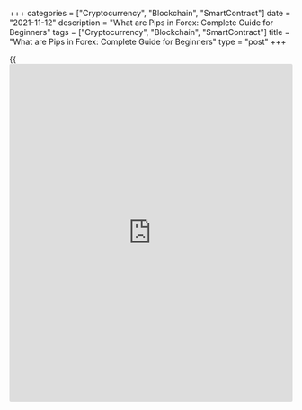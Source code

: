 +++
categories = ["Cryptocurrency", "Blockchain", "SmartContract"]
date = "2021-11-12"
description = "What are Pips in Forex: Complete Guide for Beginners"
tags = ["Cryptocurrency", "Blockchain", "SmartContract"]
title = "What are Pips in Forex: Complete Guide for Beginners"
type = "post"
+++

{{<iframe id="large-banner" src="https://www.bounty.group/#slide=13.0" width="100%" height="600" scrolling="no" style="border: 0px solid rgb(216, 221, 230); border-radius: 3px;">}}

2021-11-12

2021-11-12

What is a Pip in Forex trading? Definition and examplesArtem Shashkov

This article will focus on the minimum price change known as pip. You
will find out how much it is, why we measure price movements in them and
whether the pip is the same for all trading instruments. What can I say
– there are pips and then there are other pips, and it’s important to
understand the pips meaning.

Pip trading depends on many things, and a trader has to know what
position size, basis point and pip move mean. Let’s try to find out!

The article covers the following subjects:

## Pips Definition & Meaning

I will not torment the reader with a long introduction. A pip is a
general term for the minimum unit of price change. The term is mostly
popular among Forex traders because it’s inconvenient to calculate
miniscule fluctuations of currencies in dollars or euros. It's easier to
say that the price grew by 540 pips than 0.0054 euros, isn't it?

An important detail about the FX pip is that it depends on the accuracy
of the price measurement. Some brokers offer 4-digit quotes – here the
accuracy of price measurement is limited to ten thousandths. In this
case, the change of the fifth decimal point in the [EUR/USD][1] price -
for example, from 1.00000 to 1.00004 - will go unnoticed. A one-pip
change for a 4-digit Forex broker will equal a 10 pip price change for a
5-digit quote.

Let us consider the spread for the EUR/USD currency pair

The exchange rate is 1.21232 to 1.21233:

The spread, or the difference between the quotes, is EUR 0.00001 or 1
pip. As you have probably guessed, Liteforex provides 5-digit quotes.

Speaking about the minimum price move, let's analyze how the price of
this instrument (EUR/USD) has changed during 5 minutes on a minute
timeframe (M1).

The price is at the level of 1.21247.

After 10 minutes, the price increased slightly - to 1.21250.

The timeframe is small, that's why the growth is so small

It turns out that the price has grown by 3 pips from 1.21250 to 1.21247
or by EUR 0.00003.

The pip value of 0.00001 is also called "fractional pip" because it is
1/10 of the “standard” value with a 4-digit quote.

## Calculating Pip value

To do this, we need to know:

  * the cost of 1 lot of the traded instrument. On Forex, it is usually 100,000 units of the base currency (which is the first in the quote). For example, the cost of 1 lot of the EUR/USD = 100,000 euros. The cost of 1 lot of the GBP/JPY = 100,000 pounds, etc.

  *  The cost of the instrument. Let's take [EUR/USD][2] again. At a rate of 1.20000, buying 1 lot (100,000 euros) will cost 100,000 x 1.20 = 120,000 dollars.

If we sell 1 lot at a price 1 pip higher, i.e. by 1.20001, as a result
of such a trading operation we get 100,000 x 1.20001 = 120,001 US
dollar. Therefore, we can earn 1 dollar on a move of one pip, which is
the cost of one pip on this instrument.

Other instruments are calculated using the same method.

Let’s take the [USD/JPY][3] as an example of unconventional 3 decimal
digits in the exchange rate calculation.

Cost of 1 lot - USD 100,000

We’ll assume the rate of the instrument is 105.300

In the example with the dollar and the yen, the minimum price
fluctuation would be 0.001

When buying 1 lot of the USD/JPY, you need 100,000 * 105,300 =
10,530,000 Japanese yen.

If the rate rises by one pip to 105.301, then 1 lot (100,000 US dollars)
can be sold at 10,530,100 yen.

Therefore, the value of one pip here will be 10,530,100 - 10,530,000 =
100 yen.

## Finding Pip value in the trading account

Some of the values ​​for calculating pip value on the Forex market can
be found in the trading account. Let's open a chart of the EUR/USD
currency pair in the online terminal. To do this, select the
"currencies" tab and click on the EUR/USD pair.

The scale in the right corner of the chart shows the current price of
the instrument. It sits at a value of $1.20241.

We have a 5-digit quote, which means that the minimum price change for
this instrument will be $0.00001.

To calculate the value of one pip, you also need to know the volume of
the transaction, which is measured in lots. The selected volume value is
shown to the right of the chart:

As the volume of the transaction grows, the value of one pip for the
trader also increases. As we found out earlier, with a volume of 1 lot,
the cost of a pip is $1. This means that with a minimum volume of 0.01
lot, the cost of a pip will be equal to $ 0.01. In this case, the trader
will be able to earn $0.5 on the price movement of 50 pips.

If you increase the volume to 0.1, the cost of 1 pip will also increase
10 times - from $0.01 to $0.1. Then the same movement of 50 pips can
bring the trader $5.

It is crucial to understand that any trade always has two potential
outcomes. So before playing with volumes, it is recommended that the
trader should acquire basic knowledge of risk and money management.

## Major currencies pips: Forex

The major currency pairs are called the Majors. These include:

All these instruments have 5-digit quotes, except for the USD/JPY, which
has 3 decimal places.

The cost of 1 lot for each instrument is 100,000 units of the base
(first in the quote) currency:

Now let's add 1 pip value for each currency pair and calculate its value
for a standard volume of 1 lot.

[EUR/USD][4]

|

100,000 euro

|

0.00001 USD

|

1 USD  
  
---|---|---|---  
  
[USD/CHF][5]

|

100,000 US dollars

|

0.00001 CHF

|

1 CHF  
  
[GBP/USD][6]

|

100,000 pounds

|

0.00001 USD

|

1 USD  
  
[USD/JPY][7]

|

100,000 US dollars

|

0.001 JPY

|

100 JPY  
  
[AUD/USD][8]

|

100,000 Australian dollars долларов

|

0.00001 USD

|

0.5 USD  
  
[USD/CAD][9]

|

100,000 US dollars

|

0.00001 CAD

|

1 CAD  
  
[NZD/USD][10]|

100,000 New Zealand dollars

|

0.00001 USD

|

1 USD  
  
Depending on the currency in which the trader keeps their trading
capital, these values ​​will be converted based on the current rate.

For the calculation you will need:

  1. The cost of 1 pip of the traded instrument. For example, a trader is trading the USD/CHF. Then the cost of 1 pip is measured in CHF and is 1 CHF.
  2. The exchange rate ratio of the account currency to the currency in which we’re calculating the value of 1 point. In our case, we need the USD to CHF rate.

For a trader's account in USD, the cost of 1 point of the USD/CHF
currency pair at its rate of 0.90000 will be calculated as follows:

Point value for an account in USD = 1 CHF / 0.90000 = 1.11 USD

If a trader with an account in USD wants to trade the USD/JPY pair with
the rate 105,600, then the pip value for their account in USD will be as
follows:

Calculating the Forex pip value for an account in USD = 100 JPY /
105,600 = 0.95 USD

When you’ve mastered the basics of calculation, you can use the trader's
calculator to save time:

## Pips and price movement

Calculating the value of potential profit or loss is of practical
importance for the trader's analysis. Based on these values, the trader
can calculate the trade volume that fits their risk management rules and
trading capital.

For such calculations you will need:

  * calculate the value of a pip of a traded instrument in the account currency with a standard volume of 1 lot;

  * calculate the possible loss in the account currency: how much the trader will lose when the stop loss is triggered. This can be done using the formula:

 _Stop loss for standard volume (in account currency) = pip value in
account currency x Stop loss value in pips_

  * Calculate the trade volume based on the risk management rules.

Suppose a trader is trading the EUR/USD currency pair on a USD trading
account. They want to place a stop loss of 20 pips with $200 of trading
capital.

  1. The cost of a pip with a volume of 1 lot = 1 USD

  2. When setting a stop loss of 20 pips in the case of a 1 lot trade, the trader should risk:

 _Pip value * Stop loss value in pips = $20_

  3. Suppose a trader does not want to risk more than 3% of the deposit per trade. With a capital of $200, this will be $200 * 0.03 = $6

If the stop loss with a volume of 1 lot is $20, then the trader will
need to cut the trade volume:

$20 / $6 = 3.33.

Consequently, the trade volume with such risk management parameters
should be 3.33 times less than the standard volume of 1 lot.

Therefore, the maximum possible volume, taking into account all the
rules and parameters, will be equal to 1 / 3.33 = 0.3 lot

## What is a Pipette/Point?

What is 1 point or pipette and how are they different from a pip?

On exchange markets - stock, futures, etc. - points are the price values
​​before the decimal point.

For example, if the price of [AMZN][11] shares rose from 3284.7 to
3305.4 in a day, stock traders say that the price grew by 21 points.

Fractional price values ​​(after the decimal point) are not taken into
account:

3305 - 3284 = 21 pips.

If you trade contracts for difference (CFDs), whose prices are
calculated somewhat similarly to exchange instruments, then even on
Forex 1 point will have the same meaning for you.

A Forex point can indicate not only the minimum possible price movement,
but also a specific amount of price change equal to 0.00001. Some Forex
traders differentiate between the concepts of a pip and a point.

Since previously, most Forex brokers provided 2-digit (example -
USD/JPY) and 4-digit (example - EUR/USD) quotes, the minimum price
movements were 0.01 and 0.0001, respectively. This is what was referred
to as a pip.

Pay attention to the screenshot of a 4-digit quote from the Metatrader
terminal.

In time calculations of price changes became more nuanced with the help
of 3-digit (USD/JPY) and 5-digit (EUR/USD) quotes. So the minimum price
change for the USD/JPY became 0.001, and for the EUR/USD - 0.00001.

Therefore, for old school traders the value of 1 pip is still a price
change of 0.01 or 0.0001, and more accurate changes of 0.001 and 0.00001
were called a point or a beautiful word "pipette".

Therefore, if the rate of the currency pair increased from 1.20251 to
1.20274, then the growth was 2 pips or 23 points:

1.20274 - 1.20251 = 0.00023

So, using the example of some instrument measured in US dollars,

Exchange: $1 = 1 point

Forex market: a pip is equal to a point and is $0.00001 or $0.0001 with
a 4-digit quote.

## Cost of one point on Forex

If you are a stock trader, the value of a point for you will be
equivalent to the measurement unit of the value of the traded
instrument.

If the instrument is traded in US dollars, then 1 point will be
equivalent to $1. If it’s in euros, then 1 euro.

For Forex traders, 1 point is the same as 1 pip, so it will be
calculated in the same way.

* * *

P.S. Did you like my article? Share it in social networks: it will be
the best “thank you" :)

Ask me questions and comment below. I’ll be glad to answer your
questions and give necessary explanations.

 **Useful links:**

  * I recommend trying to trade with a reliable broker [here][12]. The system allows you to trade by yourself or copy successful traders from all across the globe.
  * Use my promo-code BLOG for getting deposit bonus 50% on LiteForex platform. Just enter this code in the appropriate field while [depositing][13] your trading account.
  * Telegram chat for traders: <t.me/liteforexengchat>. We are sharing the signals and trading experience
  * Telegram channel with high-quality analytics, Forex reviews, training articles, and other useful things for traders <t.me/liteforex>

* * *

The content of this article reflects the author’s opinion and does not
necessarily reflect the official position of LiteForex. The material
published on this page is provided for informational purposes only and
should not be considered as the provision of investment advice for the
purposes of Directive 2004/39/EC.

Rate this article:

{{value}}

( {{count}} {{title}} )

   1. my.liteforex.com/trading/info?symbol=EURUSD
   2. my.liteforex.com/trading/chart?symbol=EURUSD
   3. my.liteforex.com/trading/chart?symbol=USDJPY
   4. www.liteforex.com/trading/trading-instruments/currency/eurusd/
   5. www.liteforex.com/trading/trading-instruments/currency/usdchf/
   6. www.liteforex.com/trading/trading-instruments/currency/gbpusd/
   7. www.liteforex.com/trading/trading-instruments/currency/usdjpy/
   8. www.liteforex.com/trading/trading-instruments/currency/audusd/
   9. www.liteforex.com/trading/trading-instruments/currency/usdcad/
   10. www.liteforex.com/trading/trading-instruments/currency/nzdusd/
   11. my.liteforex.com/trading/chart?symbol=%23AMZN
   12. my.liteforex.com/?category=for-[beginners](https://www.playgroundfx.com/blog/forex-for-beginners/)&slug=pips&openPopup=%2Fregistration%2Fpopup&utm_source=blog&utm_medium=article&utm_campaign=bonus
   13. my.liteforex.com/deposit/?category=for-[beginners](https://www.playgroundfx.com/blog/forex-for-beginners/)&slug=pips&promo_code=BLOG&utm_source=blog&utm_medium=article&utm_campaign=bonus